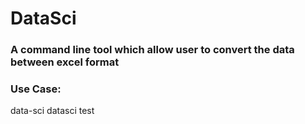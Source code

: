 # DataSci

### A command line tool which allow user to convert the data between excel format

### Use Case:

data-sci datasci test

